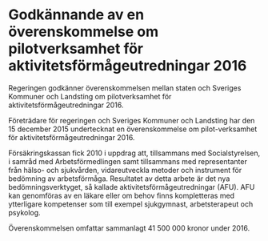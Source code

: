 # Godkännande av en överenskommelse om pilotverksamhet för aktivitetsförmågeutredningar 2016

Regeringen godkänner överenskommelsen mellan staten och Sveriges Kommuner och Landsting om pilotverksamhet för aktivitetsförmågeutredningar 2016\.


Företrädare för regeringen och Sveriges Kommuner och Landsting har den 15 december 2015 undertecknat en överenskommelse om pilot\-verksamhet för aktivitetsförmågeutredningar 2016\.

Försäkringskassan fick 2010 i uppdrag att, tillsammans med Socialstyrelsen, i samråd med Arbetsförmedlingen samt tillsammans med representanter från hälso\- och sjukvården, vidareutveckla metoder och instrument för bedömning av arbetsförmåga. Resultatet av detta arbete är det nya bedömningsverktyget, så kallade aktivitetsförmågeutredningar (AFU). AFU kan genomföras av en läkare eller om behov finns kompletteras med ytterligare kompetenser som till exempel sjukgymnast, arbetsterapeut och psykolog.

Överenskommelsen omfattar sammanlagt 41 500 000 kronor under 2016\.
